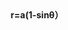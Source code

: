 <div align="center">
  <strong>r=a(1-sinθ）</strong>
</div>

<br/>
<!-- 
<img src="./index/0110_0110_0110.jpg" alt="0110_0110_0110" />
-->
